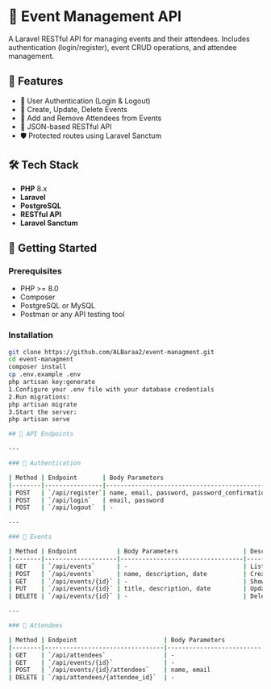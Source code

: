 # 🎉 Event Management API

A Laravel RESTful API for managing events and their attendees. Includes authentication (login/register), event CRUD operations, and attendee management.

## 📌 Features

- 🔐 User Authentication (Login & Logout)
- 📅 Create, Update, Delete Events
- 👥 Add and Remove Attendees from Events
- 🧾 JSON-based RESTful API
- 🛡️ Protected routes using Laravel Sanctum

## 🛠️ Tech Stack

- **PHP** 8.x  
- **Laravel**
- **PostgreSQL**
- **RESTful API**  
- **Laravel Sanctum**

## 🚀 Getting Started

### Prerequisites

- PHP >= 8.0
- Composer
- PostgreSQL or MySQL
- Postman or any API testing tool

### Installation

```bash
git clone https://github.com/ALBaraa2/event-managment.git
cd event-managment
composer install
cp .env.example .env
php artisan key:generate
1.Configure your .env file with your database credentials
2.Run migrations:
php artisan migrate
3.Start the server:
php artisan serve

## 🧪 API Endpoints

---

### 🔐 Authentication

| Method | Endpoint       | Body Parameters                              | Description              |
|--------|----------------|----------------------------------------------|--------------------------|
| POST   | `/api/register`| name, email, password, password_confirmation | Register a new user      |
| POST   | `/api/login`   | email, password                              | Login and receive token  |
| POST   | `/api/logout`  | -                                            | Logout (requires token)  |

---

### 📅 Events

| Method | Endpoint           | Body Parameters                  | Description              |
|--------|--------------------|----------------------------------|--------------------------|
| GET    | `/api/events`      | -                                | List all events          |
| POST   | `/api/events`      | name, description, date          | Create a new event       |
| GET    | `/api/events/{id}` | -                                | Show details of an event |
| PUT    | `/api/events/{id}` | title, description, date         | Update an existing event |
| DELETE | `/api/events/{id}` | -                                | Delete an event          |

---

### 👥 Attendees

| Method | Endpoint                        | Body Parameters          | Description                  |
|--------|---------------------------------|--------------------------|------------------------------|
| GET    | `/api/attendees`                | -                        | List all attendees           |
| GET    | `/api/events/{id}`              | -                        | Show details of an attendees |
| POST   | `/api/events/{id}/attendees`    | name, email              | Add attendee to an event     |
| DELETE | `/api/attendees/{attendee_id}`  | -                        | Remove attendee from event   |

